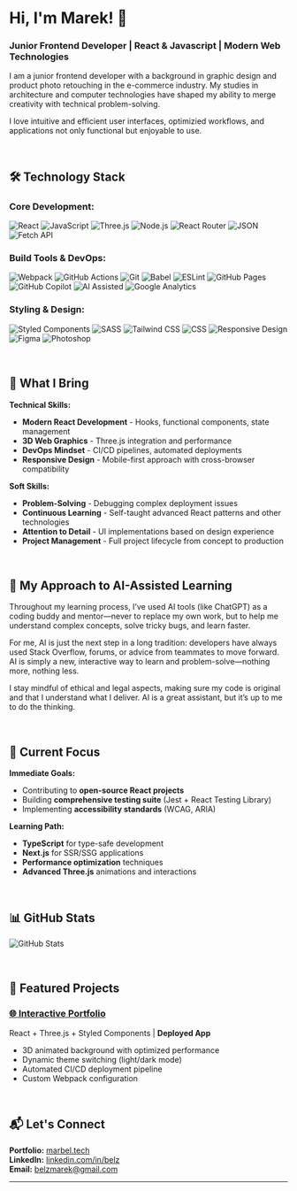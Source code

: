 # Hi, I'm Marek! 👋

### Junior Frontend Developer | React & Javascript | Modern Web Technologies

I am a junior frontend developer with a background in graphic design and product photo retouching in the e-commerce industry. My studies in architecture and computer technologies have shaped my ability to merge creativity with technical problem-solving.

I love intuitive and efficient user interfaces, optimizied workflows, and applications not only functional but enjoyable to use.

&nbsp;

## 🛠️ **Technology Stack**

### **Core Development:**
![React](https://img.shields.io/badge/react-%2361DAFB.svg?style=for-the-badge&logo=react&logoColor=black)
![JavaScript](https://img.shields.io/badge/javascript-%23F7DF1E.svg?style=for-the-badge&logo=javascript&logoColor=black)
![Three.js](https://img.shields.io/badge/three.js-%23000000.svg?style=for-the-badge&logo=three.js&logoColor=white)
![Node.js](https://img.shields.io/badge/node.js-%23339933.svg?style=for-the-badge&logo=node.js&logoColor=white)
![React Router](https://img.shields.io/badge/react--router-%23CA4245.svg?style=for-the-badge&logo=react-router&logoColor=white)
![JSON](https://img.shields.io/badge/json-%23000000.svg?style=for-the-badge&logo=json&logoColor=white)
![Fetch API](https://img.shields.io/badge/fetch%20api-%23000000.svg?style=for-the-badge&logoColor=white)

### **Build Tools & DevOps:**
![Webpack](https://img.shields.io/badge/webpack-%238DD6F9.svg?style=for-the-badge&logo=webpack&logoColor=black)
![GitHub Actions](https://img.shields.io/badge/github%20actions-%232671E5.svg?style=for-the-badge&logo=githubactions&logoColor=white)
![Git](https://img.shields.io/badge/git-%23F05033.svg?style=for-the-badge&logo=git&logoColor=white)
![Babel](https://img.shields.io/badge/babel-%23F9DC3E.svg?style=for-the-badge&logo=babel&logoColor=black)
![ESLint](https://img.shields.io/badge/eslint-%234B32C3.svg?style=for-the-badge&logo=eslint&logoColor=white)
![GitHub Pages](https://img.shields.io/badge/github%20pages-%23181717.svg?style=for-the-badge&logo=github&logoColor=white)
![GitHub Copilot](https://img.shields.io/badge/GitHub%20Copilot-000000?style=for-the-badge&logo=github&logoColor=white)
![AI Assisted](https://img.shields.io/badge/AI%20Assisted-4ECDC4?style=for-the-badge&logo=openai&logoColor=white)
![Google Analytics](https://img.shields.io/badge/Google%20Analytics-E37400?style=for-the-badge&logo=google-analytics&logoColor=white)

### **Styling & Design:**
![Styled Components](https://img.shields.io/badge/styled--components-%23DB7093.svg?style=for-the-badge&logo=styled-components&logoColor=white)
![SASS](https://img.shields.io/badge/sass-%23CC6699.svg?style=for-the-badge&logo=sass&logoColor=white)
![Tailwind CSS](https://img.shields.io/badge/tailwindcss-%2338B2AC.svg?style=for-the-badge&logo=tailwind-css&logoColor=white)
![CSS](https://img.shields.io/badge/css-%231572B6.svg?style=for-the-badge&logo=css3&logoColor=white)
![Responsive Design](https://img.shields.io/badge/responsive%20design-%231572B6.svg?style=for-the-badge&logo=css3&logoColor=white)
![Figma](https://img.shields.io/badge/figma-%23F24E1E.svg?style=for-the-badge&logo=figma&logoColor=white)
![Photoshop](https://img.shields.io/badge/photoshop-%2331A8FF.svg?style=for-the-badge&logo=adobephotoshop&logoColor=white)

&nbsp;

## 🎯 **What I Bring**

**Technical Skills:**
- **Modern React Development** - Hooks, functional components, state management
- **3D Web Graphics** - Three.js integration and performance
- **DevOps Mindset** - CI/CD pipelines, automated deployments
- **Responsive Design** - Mobile-first approach with cross-browser compatibility

**Soft Skills:**
- **Problem-Solving** - Debugging complex deployment issues
- **Continuous Learning** - Self-taught advanced React patterns and other technologies
- **Attention to Detail** -  UI implementations based on design experience
- **Project Management** - Full project lifecycle from concept to production

&nbsp;

## 🤖 My Approach to AI-Assisted Learning

Throughout my learning process, I’ve used AI tools (like ChatGPT) as a coding buddy and mentor—never to replace my own work, but to help me understand complex concepts, solve tricky bugs, and learn faster.

For me, AI is just the next step in a long tradition: developers have always used Stack Overflow, forums, or advice from teammates to move forward. AI is simply a new, interactive way to learn and problem-solve—nothing more, nothing less.

I stay mindful of ethical and legal aspects, making sure my code is original and that I understand what I deliver. AI is a great assistant, but it’s up to me to do the thinking.

&nbsp;

## 🚀 **Current Focus**

**Immediate Goals:**
- Contributing to **open-source React projects**
- Building **comprehensive testing suite** (Jest + React Testing Library)
- Implementing **accessibility standards** (WCAG, ARIA)

**Learning Path:**
- **TypeScript** for type-safe development
- **Next.js** for SSR/SSG applications  
- **Performance optimization** techniques
- **Advanced Three.js** animations and interactions

&nbsp;

## 📊 **GitHub Stats**

![GitHub Stats](https://github-readme-stats.vercel.app/api?username=marazmlab&show_icons=true&theme=dark&hide_border=true)

&nbsp;

## 📂 **Featured Projects**

### [🌐 Interactive Portfolio](https://marbel.tech)
React + Three.js + Styled Components | **Deployed App**
- 3D animated background with optimized performance
- Dynamic theme switching (light/dark mode)
- Automated CI/CD deployment pipeline
- Custom Webpack configuration

&nbsp;

## 📬 **Let's Connect**

**Portfolio:** [marbel.tech](https://marbel.tech)  
**LinkedIn:** [linkedin.com/in/belz](https://www.linkedin.com/in/belz)  
**Email:** belzmarek@gmail.com

---
